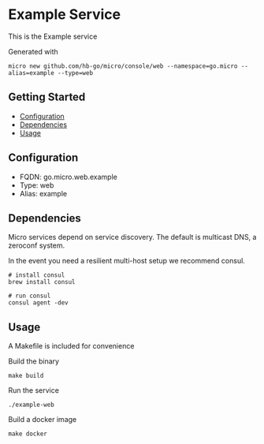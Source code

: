 # Example Service

This is the Example service

Generated with

```
micro new github.com/hb-go/micro/console/web --namespace=go.micro --alias=example --type=web
```

## Getting Started

- [Configuration](#configuration)
- [Dependencies](#dependencies)
- [Usage](#usage)

## Configuration

- FQDN: go.micro.web.example
- Type: web
- Alias: example

## Dependencies

Micro services depend on service discovery. The default is multicast DNS, a zeroconf system.

In the event you need a resilient multi-host setup we recommend consul.

```
# install consul
brew install consul

# run consul
consul agent -dev
```

## Usage

A Makefile is included for convenience

Build the binary

```
make build
```

Run the service
```
./example-web
```

Build a docker image
```
make docker
```